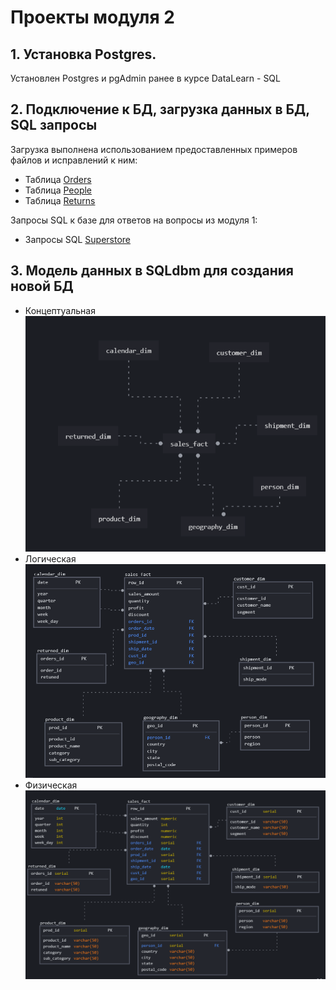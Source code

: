 # Проекты модуля 2

## 1. Установка Postgres.
Установлен Postgres и pgAdmin ранее в курсе DataLearn - SQL
## 2. Подключение к БД, загрузка данных в БД, SQL запросы
Загрузка выполнена использованием предоставленных примеров файлов и исправлений к ним:
- Таблица [Orders](./2_3_orders.sql)
- Таблица [People](./2_3_people.sql)
- Таблица [Returns](./2_3_returns.sql)

Запросы SQL к базе для ответов на вопросы из модуля 1:
-  Запросы SQL [Superstore](./2_3_3_superstore.sql)
## 3. Модель данных в SQLdbm для создания новой БД
- Концептуальная![модель](./2_4_1_conceptual_dbm.png)
- Логическая ![модель](./2_4_1_logical_dbm.png)
- Физическая ![модель](./2_4_1_physical_dbm.png)
